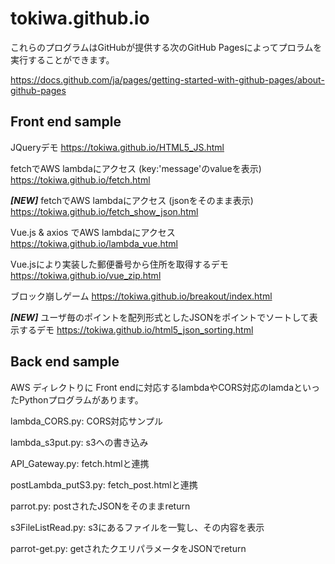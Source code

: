 # tokiwa.github.io
これらのプログラムはGitHubが提供する次のGitHub Pagesによってプロラムを実行することができます。

https://docs.github.com/ja/pages/getting-started-with-github-pages/about-github-pages

## Front end sample
JQueryデモ
https://tokiwa.github.io/HTML5_JS.html

fetchでAWS lambdaにアクセス (key:'message'のvalueを表示)
https://tokiwa.github.io/fetch.html

***[NEW]*** fetchでAWS lambdaにアクセス (jsonをそのまま表示)
https://tokiwa.github.io/fetch_show_json.html

Vue.js & axios でAWS lambdaにアクセス
https://tokiwa.github.io/lambda_vue.html

Vue.jsにより実装した郵便番号から住所を取得するデモ
https://tokiwa.github.io/vue_zip.html

ブロック崩しゲーム
https://tokiwa.github.io/breakout/index.html

***[NEW]*** ユーザ毎のポイントを配列形式としたJSONをポイントでソートして表示するデモ
https://tokiwa.github.io/html5_json_sorting.html

## Back end sample
AWS ディレクトりに Front endに対応するlambdaやCORS対応のlamdaといったPythonプログラムがあります。

lambda_CORS.py: CORS対応サンプル

lambda_s3put.py: s3への書き込み

API_Gateway.py: fetch.htmlと連携

postLambda_putS3.py: fetch_post.htmlと連携

parrot.py: postされたJSONをそのままreturn

s3FileListRead.py: s3にあるファイルを一覧し、その内容を表示

parrot-get.py: getされたクエリパラメータをJSONでreturn